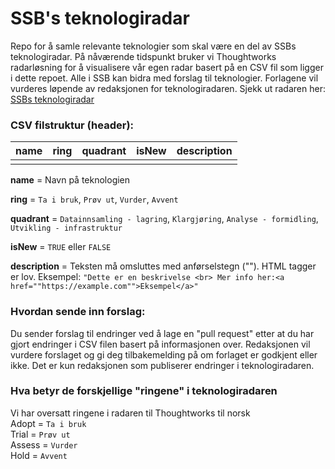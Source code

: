 # SSB's teknologiradar

Repo for å samle relevante teknologier som skal være en del av SSBs teknologiradar. På nåværende tidspunkt bruker vi Thoughtworks radarløsning for å visualisere vår egen radar basert på en CSV fil som ligger i dette repoet. Alle i SSB kan bidra med forslag til teknologier. Forlagene vil vurderes løpende av redaksjonen for teknologiradaren. Sjekk ut radaren her: [SSBs teknologiradar](https://radar.thoughtworks.com/?sheetId=https%3A%2F%2Fraw.githubusercontent.com%2Fstatisticsnorway%2Fteknologiradar%2Fmain%2FSSB%2520-%2520Teknologiradar.csv)


### CSV filstruktur (header):

| name 	| ring 	| quadrant 	| isNew 	| description 	|
|------	|------	|----------	|-------	|-------------	|
|      	|      	|          	|       	|             	|

<strong>name</strong> = Navn på teknologien

<strong>ring</strong> = `Ta i bruk`, `Prøv ut`, `Vurder`, `Avvent`

<strong>quadrant</strong> = `Datainnsamling - lagring`, `Klargjøring`, `Analyse - formidling`, `Utvikling - infrastruktur`

<strong>isNew</strong> = `TRUE` eller `FALSE`

<strong>description</strong> = Teksten må omsluttes med anførselstegn (""). HTML tagger er lov. Eksempel: `"Dette er en beskrivelse <br> Mer info her:<a href=""https://example.com"">Eksempel</a>"`

### Hvordan sende inn forslag:

Du sender forslag til endringer ved å lage en "pull request" etter at du har gjort endringer i CSV filen basert på informasjonen over. Redaksjonen vil vurdere forslaget og gi deg tilbakemelding på om forlaget er godkjent eller ikke. Det er kun redaksjonen som publiserer endringer i teknologiradaren.

### Hva betyr de forskjellige "ringene" i teknologiradaren

Vi har oversatt ringene i radaren til Thoughtworks til norsk
<br>Adopt = `Ta i bruk`
<br>Trial = `Prøv ut`
<br>Assess = `Vurder`
<br>Hold = `Avvent`
